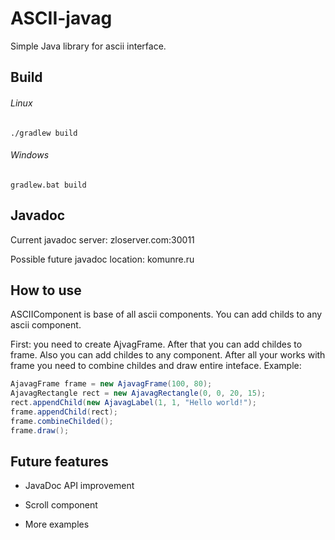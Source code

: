 # ASCII-javag
Simple Java library for ascii interface.

## Build
###### Linux
`./gradlew build`

###### Windows
`gradlew.bat build`

## Javadoc
Current javadoc server: zloserver.com:30011

Possible future javadoc location: komunre.ru

## How to use
ASCIIComponent is base of all ascii components. You can add childs to any ascii component.

First: you need to create AjvagFrame. After that you can add childes to frame. Also you can add childes to any component. After all your works with frame you need to combine childes and draw entire inteface. Example:

```java
AjavagFrame frame = new AjavagFrame(100, 80);
AjavagRectangle rect = new AjavagRectangle(0, 0, 20, 15);
rect.appendChild(new AjavagLabel(1, 1, "Hello world!");
frame.appendChild(rect);
frame.combineChilded();
frame.draw();
````

## Future features
* JavaDoc API improvement

* Scroll component

* More examples
